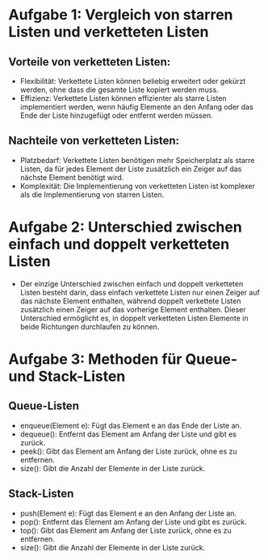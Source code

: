 
# Aufgabe 1: Vergleich von starren Listen und verketteten Listen

## Vorteile von verketteten Listen:

- Flexibilität: Verkettete Listen können beliebig erweitert oder gekürzt werden, ohne dass die gesamte Liste kopiert werden muss.
- Effizienz: Verkettete Listen können effizienter als starre Listen implementiert werden, wenn häufig Elemente an den Anfang oder das Ende der Liste hinzugefügt oder entfernt werden müssen.

## Nachteile von verketteten Listen:

- Platzbedarf: Verkettete Listen benötigen mehr Speicherplatz als starre Listen, da für jedes Element der Liste zusätzlich ein Zeiger auf das nächste Element benötigt wird.
- Komplexität: Die Implementierung von verketteten Listen ist komplexer als die Implementierung von starren Listen.


# Aufgabe 2: Unterschied zwischen einfach und doppelt verketteten Listen

- Der einzige Unterschied zwischen einfach und doppelt verketteten Listen besteht darin, dass einfach verkettete Listen nur einen Zeiger auf das nächste Element enthalten, während doppelt verkettete Listen zusätzlich einen Zeiger auf das vorherige Element enthalten. Dieser Unterschied ermöglicht es, in doppelt verketteten Listen Elemente in beide Richtungen durchlaufen zu können.

# Aufgabe 3: Methoden für Queue- und Stack-Listen

## Queue-Listen

- enqueue(Element e): Fügt das Element e an das Ende der Liste an.
- dequeue(): Entfernt das Element am Anfang der Liste und gibt es zurück.
- peek(): Gibt das Element am Anfang der Liste zurück, ohne es zu entfernen.
- size(): Gibt die Anzahl der Elemente in der Liste zurück.

## Stack-Listen

- push(Element e): Fügt das Element e an den Anfang der Liste an.
- pop(): Entfernt das Element am Anfang der Liste und gibt es zurück.
- top(): Gibt das Element am Anfang der Liste zurück, ohne es zu entfernen.
- size(): Gibt die Anzahl der Elemente in der Liste zurück.